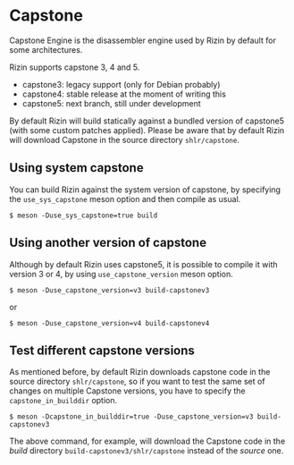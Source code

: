 Capstone
========

Capstone Engine is the disassembler engine used by Rizin by default for 
some architectures.

Rizin supports capstone 3, 4 and 5.

* capstone3: legacy support (only for Debian probably)
* capstone4: stable release at the moment of writing this
* capstone5: next branch, still under development

By default Rizin will build statically against a bundled version of capstone5
(with some custom patches applied). Please be aware that by default Rizin will
download Capstone in the source directory `shlr/capstone`.

Using system capstone
---------------------

You can build Rizin against the system version of capstone, by specifying the
`use_sys_capstone` meson option and then compile as usual.

```
$ meson -Duse_sys_capstone=true build
```

Using another version of capstone
---------------------

Although by default Rizin uses capstone5, it is possible to compile it with
version 3 or 4, by using `use_capstone_version` meson option.

```
$ meson -Duse_capstone_version=v3 build-capstonev3
```
or
```
$ meson -Duse_capstone_version=v4 build-capstonev4
```

Test different capstone versions
----------------------

As mentioned before, by default Rizin downloads capstone code in the source
directory `shlr/capstone`, so if you want to test the same set of changes on
multiple Capstone versions, you have to specify the `capstone_in_builddir`
option.

```
$ meson -Dcapstone_in_builddir=true -Duse_capstone_version=v3 build-capstonev3
```

The above command, for example, will download the Capstone code in the *build*
directory `build-capstonev3/shlr/capstone` instead of the *source* one.
